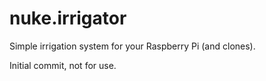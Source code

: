 # nuke.irrigator
Simple irrigation system for your Raspberry Pi (and clones).

Initial commit, not for use.
